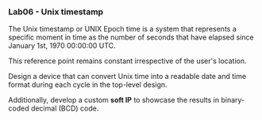 ### Lab06 - Unix timestamp

The Unix timestamp or UNIX Epoch time is a system that represents a specific moment in time as the number of seconds that have elapsed since January 1st, 1970 00:00:00 UTC.   

This reference point remains constant irrespective of the user's location.

Design a device that can convert Unix time into a readable date and time format during each cycle in the top-level design. 

Additionally, develop a custom **soft IP** to showcase the results in binary-coded decimal (BCD) code.
